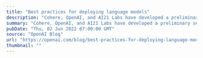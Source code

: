 ```yaml
---
title: "Best practices for deploying language models"
description: "Cohere, OpenAI, and AI21 Labs have developed a preliminary set of best practices applicable to any organization developing or deploying large language models."
summary: "Cohere, OpenAI, and AI21 Labs have developed a preliminary set of best practices applicable to any organization developing or deploying large language models."
pubDate: "Thu, 02 Jun 2022 07:00:00 GMT"
source: "OpenAI Blog"
url: "https://openai.com/blog/best-practices-for-deploying-language-models"
thumbnail: ""
---
```


